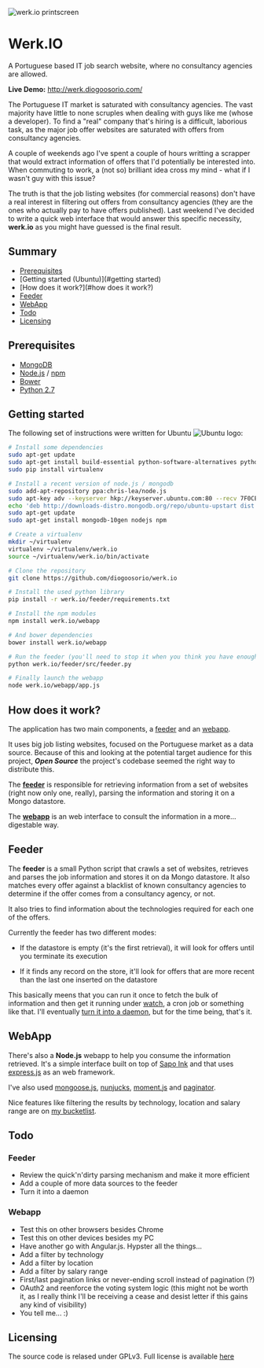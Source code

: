 ![werk.io printscreen](https://raw.github.com/diogoosorio/werk.io/master/werk.io.png)

# Werk.IO

A Portuguese based IT job search website, where no consultancy agencies are allowed.

**Live Demo:** http://werk.diogoosorio.com/

The Portuguese IT market is saturated with consultancy agencies. The vast majority have little to none scruples when dealing with guys like me (whose a developer). To find a "real" company that's hiring is a difficult, laborious task, as the major job offer websites are saturated with offers from consultancy agencies.

A couple of weekends ago I've spent a couple of hours writting a scrapper that would extract information of offers that I'd potentially be interested into. When commuting to work, a (not so) brilliant idea cross my mind - what if I wasn't guy with this issue?

The truth is that the job listing websites (for commercial reasons) don't have a real interest in filtering out offers from consultancy agencies (they are the ones who actually pay to have offers published). Last weekend I've decided to write a quick web interface that would answer this specific necessity, **werk.io** as you might have guessed is the final result.

Summary
-------

* [Prerequisites](#prerequisites)
* [Getting started (Ubuntu)](#getting started)
* [How does it work?](#how does it work?)
* [Feeder](#feeder)
* [WebApp](#webapp)
* [Todo](#todo)
* [Licensing](#licensing)


Prerequisites
-------------

* [MongoDB](http://www.mongodb.org)
* [Node.js](http://nodejs.org/) / [npm](https://npmjs.org/)
* [Bower](https://github.com/bower/bower)
* [Python 2.7](http://www.python.org/)


Getting started 
---------------

The following set of instructions were written for Ubuntu ![Ubuntu logo](https://github-camo.global.ssl.fastly.net/24ffd70fd53bced9e23cd0e8957e9bb6da67732f/68747470733a2f2f6c68352e676f6f676c6575736572636f6e74656e742e636f6d2f2d32595331636548577979732f41414141414141414141492f41414141414141414141632f304c43625f747354766d552f7334362d632d6b2f70686f746f2e6a7067):

```bash
# Install some dependencies
sudo apt-get update
sudo apt-get install build-essential python-software-alternatives python-pip
sudo pip install virtualenv

# Install a recent version of node.js / mongodb
sudo add-apt-repository ppa:chris-lea/node.js
sudo apt-key adv --keyserver hkp://keyserver.ubuntu.com:80 --recv 7F0CEB10
echo 'deb http://downloads-distro.mongodb.org/repo/ubuntu-upstart dist 10gen' | sudo tee /etc/apt/sources.list.d/mongodb.list
sudo apt-get update
sudo apt-get install mongodb-10gen nodejs npm

# Create a virtualenv
mkdir ~/virtualenv
virtualenv ~/virtualenv/werk.io
source ~/virtualenv/werk.io/bin/activate

# Clone the repository
git clone https://github.com/diogoosorio/werk.io

# Install the used python library
pip install -r werk.io/feeder/requirements.txt

# Install the npm modules
npm install werk.io/webapp

# And bower dependencies
bower install werk.io/webapp

# Run the feeder (you'll need to stop it when you think you have enought entries)
python werk.io/feeder/src/feeder.py

# Finally launch the webapp
node werk.io/webapp/app.js
```


How does it work?
-----------------

The application has two main components, a [feeder](#feeder) and an [webapp](#webapp).

It uses big job listing websites, focused on the Portuguese market as a data source. Because of this and looking at the potential target audience for this project, ***Open Source*** the project's codebase seemed the right way to distribute this.

The [**feeder**](#feeder) is responsible for retrieving information from a set of websites (right now only one, really), parsing the information and storing it on a Mongo datastore.

The [**webapp**](#webapp) is an web interface to consult the information in a more... digestable way.


Feeder
------

The **feeder** is a small Python script that crawls a set of websites, retrieves and parses the job information and stores it on da Mongo datastore. It also matches every offer against a blacklist of known consultancy agencies to determine if the offer comes from a consultancy agency, or not.

It also tries to find information about the technologies required for each one of the offers.

Currently the feeder has two different modes:

* If the datastore is empty (it's the first retrieval), it will look for offers until you terminate its execution

* If it finds any record on the store, it'll look for offers that are more recent than the last one inserted on the datastore

This basically meens that you can run it once to fetch the bulk of information and then get it running under [watch](http://ss64.com/bash/watch.html), a cron job or something like that. I'll eventually [turn it into a daemon](#todo), but for the time being, that's it.



WebApp
------

There's also a **Node.js** webapp to help you consume the information retrieved. It's a simple interface built on top of [Sapo Ink](http://ink.sapo.pt) and that uses [express.js](http://expressjs.com/) as an web framework.

I've also used [mongoose.js](http://mongoosejs.com), [nunjucks](http://jlongster.github.io/nunjucks/), [moment.js](http://momentjs.com/) and [paginator](https://github.com/deoxxa/paginator).

Nice features like filtering the results by technology, location and salary range are on [my bucketlist](#todo).



Todo
----

### Feeder

* Review the quick'n'dirty parsing mechanism and make it more efficient
* Add a couple of more data sources to the feeder
* Turn it into a daemon


### Webapp

* Test this on other browsers besides Chrome
* Test this on other devices besides my PC
* Have another go with Angular.js. Hypster all the things...
* Add a filter by technology
* Add a filter by location
* Add a filter by salary range
* First/last pagination links or never-ending scroll instead of pagination (?)
* OAuth2 and reenforce the voting system logic (this might not be worth it, as I really think I'll be receiving a cease and desist letter if this gains any kind of visibility)
* You tell me... :)


Licensing
---------

The source code is relased under GPLv3. Full license is available [here](https://raw.github.com/diogoosorio/werk.io/master/LICENSE)
